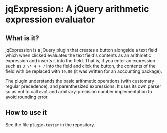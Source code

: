 # jqExpression: A jQuery arithmetic expression evaluator

## What is it?

jqExpression is a jQuery plugin that creates a button alongside a text field 
which when clicked evaluates the text field's contents as an arithmetic 
expression and inserts it into the field. That is, if you enter an expression 
such as `3 \* 4 + 7` into the field and click the button, the contents of the 
field with be replaced with `19.00` (it was written for an accounting package).

The plugin understands the basic arithmetic operations (with customary regular 
precedence), and parenthesized expressions. It uses its own parser so as 
not to call `eval` and arbitrary-precision number implementation to avoid 
rounding error.


## How to use it

See the file `plugin-tester` in the repository.
